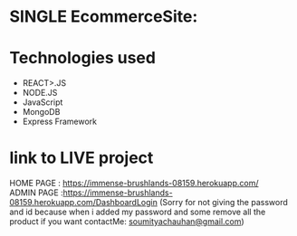 # SINGLE EcommerceSite:

# Technologies used
<ul>
  <li>REACT>.JS</li>
  <li>NODE.JS</li>
  <li>JavaScript</li>
  <li>MongoDB</li>
  <li>Express Framework</li>
</ul>

# link to LIVE project

HOME PAGE : https://immense-brushlands-08159.herokuapp.com/  <br>
ADMIN PAGE :https://immense-brushlands-08159.herokuapp.com/DashboardLogin  (Sorry for not giving the password and id because when i  added  my password and some remove all the product if you want contactMe: soumityachauhan@gmail.com)



